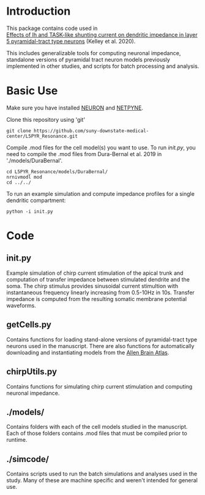 # Introduction
This package contains code used in  
[Effects of Ih and TASK-like shunting current on dendritic impedance in layer 5 pyramidal-tract type neurons](https://www.biorxiv.org/) (Kelley et al. 2020).  

This includes generalizable tools for computing neuronal impedance, 
standalone versions of pyramidal tract neuron models previously 
implemented in other studies, and scripts for batch processing and analysis.

# Basic Use
Make sure you have installed [NEURON](https://www.neuron.yale.edu/neuron/) and [NETPYNE](http://netpyne.org/).

Clone this repository using 'git'
```
git clone https://github.com/suny-downstate-medical-center/L5PYR_Resonance.git
```

Compile .mod files for the cell model(s) you want to use.  To run *init.py*, you
need to compile the .mod files from Dura-Bernal et al. 2019 in './models/DuraBernal'.
```
cd L5PYR_Resonance/models/DuraBernal/
nrnivmodl mod
cd ../../
```
To run an example simulation and compute impedance profiles for a single dendritic
compartment:
```
python -i init.py
```

# Code
## init.py 
Example simulation of chirp current stimulation of the apical trunk and computation
of transfer impedance between stimulated dendrite and the soma.  The chirp stimulus
provides sinusoidal current stimultion with instantaneous frequency linearly
increasing from 0.5-10Hz in 10s. Transfer impedance is computed from the resulting
somatic membrane potential waveforms.

## getCells.py
Contains functions for loading stand-alone versions of 
pyramidal-tract type neurons used in the manuscript. 
There are also functions for automatically downloading and instantiating models
from the [Allen Brain Atlas](https://portal.brain-map.org/).

## chirpUtils.py
Contains functions for simulating chirp current stimulation and
computing neuronal impedance.  

## ./models/
Contains folders with each of the cell models studied in the 
manuscript.  Each of those folders contains .mod files that must be compiled prior
to runtime.

## ./simcode/ 
Contains scripts used to run the batch simulations and analyses used in the study. Many of these are machine specific and weren't intended for general use. 